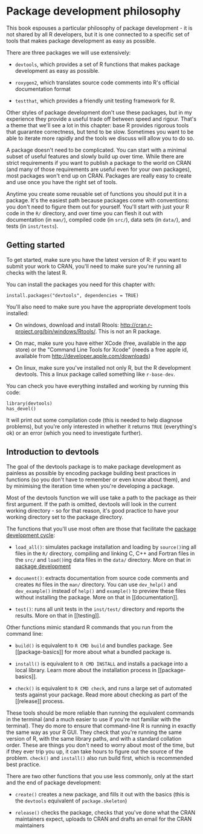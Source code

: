 # Package development philosophy

This book espouses a particular philosophy of package development - it is not shared by all R developers, but it is one connected to a specific set of tools that makes package development as easy as possible.

There are three packages we will use extensively:

* `devtools`, which provides a set of R functions that makes package
  development as easy as possible.

* `roxygen2`, which translates source code comments into R's official
  documentation format

* `testthat`, which provides a friendly unit testing framework for R.

Other styles of package development don't use these packages, but in my experience they provide a useful trade off between speed and rigour. That's a theme that we'll see a lot in this chapter: base R provides rigorous tools that guarantee correctness, but tend to be slow. Sometimes you want to be able to iterate more rapidly and the tools we discuss will allow you to do so.

A package doesn't need to be complicated. You can start with a minimal subset of useful features and slowly build up over time. While there are strict requirements if you want to publish a package to the world on CRAN (and many of those requirements are useful even for your own packages), most packages won't end up on CRAN. Packages are really easy to create and use once you have the right set of tools.

Anytime you create some reusable set of functions you should put it in a package. It's the easiest path because packages come with conventions: you don't need to figure them out for yourself. You'll start with just your R code in the `R/` directory, and over time you can flesh it out with documentation (in `man/`), compiled code (in `src/`), data sets (in `data/`), and tests (in `inst/tests`).

## Getting started

To get started, make sure you have the latest version of R: if you want to submit your work to CRAN, you'll need to make sure you're running all checks with the latest R.

You can install the packages you need for this chapter with:

    install.packages("devtools", dependencies = TRUE)

You'll also need to make sure you have the appropriate development tools installed:

* On windows, download and install Rtools:
  http://cran.r-project.org/bin/windows/Rtools/. This is not an R package.

* On mac, make sure you have either XCode (free, available in the app store)
  or the "Command Line Tools for Xcode" (needs a free apple id, available from
  http://developer.apple.com/downloads)

* On linux, make sure you've installed not only R, but the R development
  devtools. This a linux package called something like `r-base-dev`.

You can check you have everything installed and working by running this code:

    library(devtools)
    has_devel()

It will print out some compilation code (this is needed to help diagnose problems), but you're only interested in whether it returns `TRUE` (everything's ok) or an error (which you need to investigate further).

## Introduction to devtools

The goal of the devtools package is to make package development as painless as possible by encoding package building best practices in functions (so you don't have to remember or even know about them), and by minimising the iteration time when you're developing a package.

Most of the devtools function we will use take a path to the package as their first argument. If the path is omitted, devtools will look in the current working directory - so for that reason, it's good practice to have your working directory set to the package directory.

The functions that you'll use most often are those that facilitate the [package development cycle](development.html):

* `load_all()`: simulates package installation and loading by `source()`ing
  all files in the `R/` directory, compiling and linking C, C++ and Fortran
  files in the `src/` and `load()`ing data files in the `data/` directory.
  More on that in [package development](development.html)

* `document()`: extracts documentation from source code comments and creates
  `Rd` files in the `man/` directory. You can use `dev_help()` and
  `dev_example()` instead of `help()` and `example()` to preview these files
  without installing the package. More on that in [[documentation]].

* `test()`: runs all unit tests in the `inst/test/` directory and reports the
  results. More on that in [[testing]].

Other functions mimic standard R commands that you run from the command line:

* `build()` is equivalent to `R CMD build` and bundles package. See
  [[package-basics]] for more about what a bundled package is.

* `install()` is equivalent to `R CMD INSTALL` and installs a package into a
  local library. Learn more about the installation process in
  [[package-basics]].

* `check()` is equivalent to `R CMD check`, and runs a large set of automated
  tests against your package. Read more about checking as part of the
  [[release]] process.

These tools should be more reliable than running the equivalent commands in the terminal (and a much easier to use if you're not familiar with the terminal). They do more to ensure that command-line R is running in exactly the same way as your R GUI. They check that you're running the same version of R, with the same library paths, and with a standard collation order. These are things you don't need to worry about most of the time, but if they ever trip you up, it can take hours to figure out the source of the problem. `check()` and `install()` also run build first, which is recommended best practice.

There are two other functions that you use less commonly, only at the start and the end of package development:

* `create()` creates a new package, and fills it out with the basics (this is
  the `devtools` equivalent of `package.skeleton`)

* `release()` checks the package, checks that you've done what the CRAN
  maintainers expect, uploads to CRAN and drafts an email for the CRAN
  maintainers
